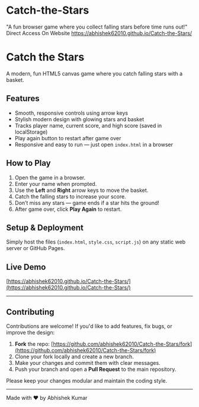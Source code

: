 # Catch-the-Stars
"A fun browser game where you collect falling stars before time runs out!"
Direct Access On Website 
https://abhishek62010.github.io/Catch-the-Stars/

# Catch the Stars

A modern, fun HTML5 canvas game where you catch falling stars with a basket.

## Features

- Smooth, responsive controls using arrow keys  
- Stylish modern design with glowing stars and basket  
- Tracks player name, current score, and high score (saved in localStorage)  
- Play again button to restart after game over  
- Responsive and easy to run — just open `index.html` in a browser  

## How to Play

1. Open the game in a browser.  
2. Enter your name when prompted.  
3. Use the **Left** and **Right** arrow keys to move the basket.  
4. Catch the falling stars to increase your score.  
5. Don’t miss any stars — game ends if a star hits the ground!  
6. After game over, click **Play Again** to restart.

## Setup & Deployment

Simply host the files (`index.html`, `style.css`, `script.js`) on any static web server or GitHub Pages.

## Live Demo

[https://abhishek62010.github.io/Catch-the-Stars/](https://abhishek62010.github.io/Catch-the-Stars/)

---
## Contributing

Contributions are welcome! If you'd like to add features, fix bugs, or improve the design:

1. **Fork** the repo: [https://github.com/abhishek62010/Catch-the-Stars/fork](https://github.com/abhishek62010/Catch-the-Stars/fork)  
2. Clone your fork locally and create a new branch.  
3. Make your changes and commit them with clear messages.  
4. Push your branch and open a **Pull Request** to the main repository.  

Please keep your changes modular and maintain the coding style.

---

Made with ❤️ by Abhishek Kumar
